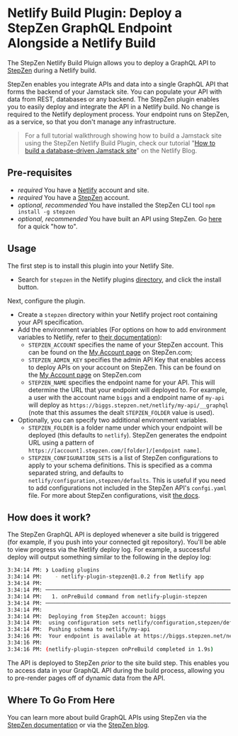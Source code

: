 # Netlify Build Plugin: Deploy a StepZen GraphQL Endpoint Alongside a Netlify Build

The StepZen Netlify Build Pluign allows you to deploy a GraphQL API to [StepZen](http://stepzen.com) during a Netlify build.

StepZen enables you integrate APIs and data into a single GraphQL API that forms the backend of your Jamstack site. You can populate your API with data from REST, databases or any backend. The StepZen plugin enables you to easily deploy and integrate the API in a Netlify build. No change is required to the Netlify deployment process. Your endpoint runs on StepZen, as a service, so that you don't manage any infrastructure.

> For a full tutorial walkthrough showing how to build a Jamstack site using the StepZen Netlify Build Plugin, check our tutorial "[How to build a database-driven Jamstack site](https://www.netlify.com/blog/2021/06/10/how-to-build-a-database-driven-jamstack-site/)" on the Netlify Blog.

## Pre-requisites

- _required_ You have a [Netlify](http://netlify.com) account and site.
- _required_ You have a [StepZen](http://stepzen.com) account.
- _optional, recommended_ You have installed the StepZen CLI tool
  `npm install -g stepzen`
- _optional, recommended_ You have built an API using StepZen. Go
  [here](https://www.stepzen.com/developers) for a quick "how to".

## Usage

The first step is to install this plugin into your Netlify Site.

- Search for `stepzen` in the Netlify plugins
  [directory](https://app.netlify.com/plugins), and click the install button.

Next, configure the plugin.

- Create a `stepzen` directory within your Netlify project root containing your API specification.
- Add the environment variables (For options on how to add environment variables to Netlify, refer to [their documentation](https://docs.netlify.com/configure-builds/environment-variables/#declare-variables)):
  - `STEPZEN_ACCOUNT` specifies the name of your StepZen account. This can be found on the [My Account page](https://stepzen.com/account) on StepZen.com;
  - `STEPZEN_ADMIN_KEY` specifies the admin API Key that enables access to deploy APIs on your account on StepZen. This can be found on the [My Account page](https://stepzen.com/account) on StepZen.com
  - `STEPZEN_NAME` specifies the endpoint name for your API. This will determine the URL that your endpoint will deployed to. For example, a user with the account name `biggs` and a endpoint name of `my-api` will deploy as `https://biggs.stepzen.net/netlify/my-api/__graphql` (note that this assumes the dealt `STEPZEN_FOLDER` value is used).
- Optionally, you can specify two additional environment variables.
  - `STEPZEN_FOLDER` is a folder name under which your endpoint will be deployed (this
    defaults to `netlify`). StepZen generates the endpoint URL using a pattern of `https://[account].stepzen.com/[folder]/[endpoint name]`.
  - `STEPZEN_CONFIGURATION_SETS` is a list of StepZen configurations to apply to your schema definitions. This is specified as a comma separated string, and defaults to `netlify/configuration,stepzen/defaults`. This is useful if you need to add configurations not included in the StepZen API's `confgi.yaml` file. For more about StepZen configurations, visit [the docs](https://stepzen.com/docs/features/manage-configuration-and-keys).

## How does it work?

The StepZen GraphQL API is deployed whenever a site build is triggered (for example, if you push into your connected git repository). You'll be able to view progress via the Netlify deploy log. For example, a successful deploy will output something similar to the following in the deploy log:

```bash
3:34:14 PM: ❯ Loading plugins
3:34:14 PM:    - netlify-plugin-stepzen@1.0.2 from Netlify app
3:34:14 PM: ​
3:34:14 PM: ────────────────────────────────────────────────────────────────
3:34:14 PM:   1. onPreBuild command from netlify-plugin-stepzen             
3:34:14 PM: ────────────────────────────────────────────────────────────────
3:34:14 PM: ​
3:34:14 PM:  Deploying from StepZen account: biggs
3:34:14 PM:  using configuration sets netlify/configuration,stepzen/defaults
3:34:14 PM:  Pushing schema to netlify/my-api
3:34:16 PM:  Your endpoint is available at https://biggs.stepzen.net/netlify/my-api/__graphql
3:34:16 PM: ​
3:34:16 PM: (netlify-plugin-stepzen onPreBuild completed in 1.9s)
```

The API is deployed to StepZen _prior_ to the site build step. This enables you to access data in your GraphQL API during the build process, allowing you to pre-render pages off of dynamic data from the API.

## Where To Go From Here

You can learn more about build GraphQL APIs using StepZen via the [StepZen documentation](https://stepzen.com/docs) or via the [StepZen blog](https://stepzen.com/blog).

